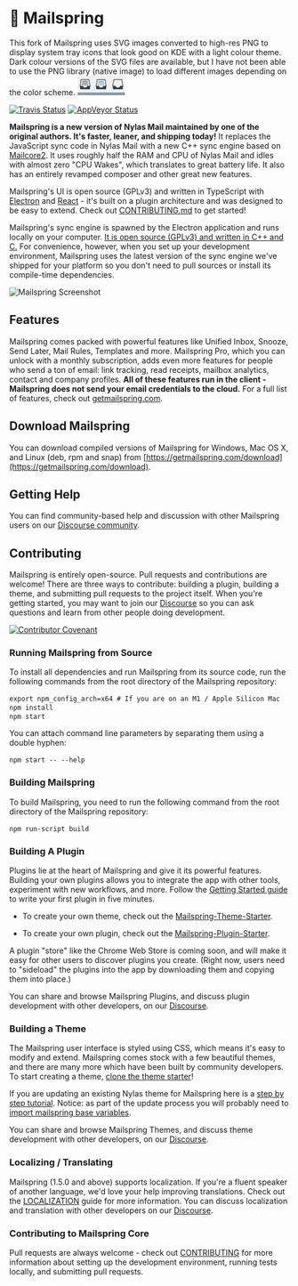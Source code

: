 # 💌 Mailspring

This fork of Mailspring uses SVG images converted to high-res PNG to display system tray icons that look good on KDE with a light colour theme. Dark colour versions of the SVG files are available, but I have not been able to use the PNG library (native image) to load different images depending on the color scheme.
![](icons-sample.png) 

[![Travis Status](https://api.travis-ci.com/Foundry376/Mailspring.svg?branch=master)](https://travis-ci.com/github/Foundry376/Mailspring)
[![AppVeyor Status](https://ci.appveyor.com/api/projects/status/iuuuy6d65u3x6bj6?svg=true)](https://ci.appveyor.com/project/Foundry376/Mailspring)

**Mailspring is a new version of Nylas Mail maintained by one of the original authors. It's faster, leaner, and shipping today!** It replaces the JavaScript sync code in Nylas Mail with a new C++ sync engine based on [Mailcore2](https://github.com/MailCore/mailcore2). It uses roughly half the RAM and CPU of Nylas Mail and idles with almost zero "CPU Wakes", which translates to great battery life. It also has an entirely revamped composer and other great new features.

Mailspring's UI is open source (GPLv3) and written in TypeScript with [Electron](https://github.com/atom/electron) and [React](https://facebook.github.io/react/) - it's built on a plugin architecture and was designed to be easy to extend. Check out [CONTRIBUTING.md](https://github.com/Foundry376/Mailspring/blob/master/CONTRIBUTING.md) to get started!

Mailspring's sync engine is spawned by the Electron application and runs locally on your computer. [It is open source (GPLv3) and written in C++ and C.](https://github.com/Foundry376/Mailspring-Sync) For convenience, however, when you set up your development environment, Mailspring uses the latest version of the sync engine we've shipped for your platform so you don't need to pull sources or install its compile-time dependencies.

![Mailspring Screenshot](https://github.com/Foundry376/Mailspring/raw/master/screenshots/hero_graphic_mac%402x.png)

## Features

Mailspring comes packed with powerful features like Unified Inbox, Snooze, Send
Later, Mail Rules, Templates and more. Mailspring Pro, which you can unlock
with a monthly subscription, adds even more features for people who send a ton
of email: link tracking, read receipts, mailbox analytics, contact and company
profiles. **All of these features run in the client - Mailspring does not send
your email credentials to the cloud.** For a full list of features, check out
[getmailspring.com](https://getmailspring.com/).

## Download Mailspring

You can download compiled versions of Mailspring for Windows, Mac OS X, and
Linux (deb, rpm and snap) from
[https://getmailspring.com/download](https://getmailspring.com/download).

## Getting Help

You can find community-based help and discussion with other Mailspring users on our
[Discourse community](https://community.getmailspring.com/).

## Contributing

Mailspring is entirely open-source. Pull requests and contributions are
welcome! There are three ways to contribute: building a plugin, building a
theme, and submitting pull requests to the project itself. When you're getting
started, you may want to join our
[Discourse](https://community.getmailspring.com/) so you can ask questions and
learn from other people doing development.

[![Contributor Covenant](https://img.shields.io/badge/Contributor%20Covenant-v2.0%20adopted-ff69b4.svg)](CODE_OF_CONDUCT.md)

### Running Mailspring from Source

To install all dependencies and run Mailspring from its source code,
run the following commands from the root directory of the Mailspring repository:

```
export npm_config_arch=x64 # If you are on an M1 / Apple Silicon Mac
npm install
npm start
```

You can attach command line parameters by separating them using a double hyphen:

```
npm start -- --help
```

### Building Mailspring

To build Mailspring, you need to run the following command from the root directory
of the Mailspring repository:

```
npm run-script build
```

### Building A Plugin

Plugins lie at the heart of Mailspring and give it its powerful features.
Building your own plugins allows you to integrate the app with other tools,
experiment with new workflows, and more. Follow the [Getting Started
guide](https://Foundry376.github.io/Mailspring/) to write your first plugin in
five minutes.

- To create your own theme, check out the
  [Mailspring-Theme-Starter](https://github.com/Foundry376/Mailspring-Theme-Starter).

- To create your own plugin, check out the
  [Mailspring-Plugin-Starter](https://github.com/Foundry376/Mailspring-Plugin-Starter).

A plugin "store" like the Chrome Web Store is coming soon, and will make it
easy for other users to discover plugins you create. (Right now, users need to
"sideload" the plugins into the app by downloading them and copying them into
place.)

You can share and browse Mailspring Plugins, and discuss plugin development
with other developers, on our
[Discourse](https://community.getmailspring.com/).

### Building a Theme

The Mailspring user interface is styled using CSS, which means it's easy to
modify and extend. Mailspring comes stock with a few beautiful themes, and
there are many more which have been built by community developers. To start
creating a theme, [clone the theme starter](https://github.com/Foundry376/Mailspring-Theme-Starter)!

If you are updating an existing Nylas theme for Mailspring here is a
[step by step tutorial](https://community.getmailspring.com/t/updating-an-n1-nylas-mail-theme-for-mailspring/195).
Notice: as part of the update process you will probably need to [import mailspring base variables](https://github.com/Foundry376/Mailspring/issues/326#issuecomment-343757775).

You can share and browse Mailspring Themes, and discuss theme development with other developers, on our [Discourse](https://community.getmailspring.com/).

### Localizing / Translating

Mailspring (1.5.0 and above) supports localization. If you're a fluent speaker of
another language, we'd love your help improving translations. Check out the
[LOCALIZATION](https://github.com/Foundry376/Mailspring/blob/master/LOCALIZATION.md)
guide for more information. You can discuss localization and translation with
other developers on our [Discourse](https://community.getmailspring.com/).

### Contributing to Mailspring Core

Pull requests are always welcome - check out
[CONTRIBUTING](https://github.com/Foundry376/Mailspring/blob/master/CONTRIBUTING.md)
for more information about setting up the development environment, running
tests locally, and submitting pull requests.

